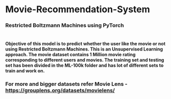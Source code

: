 # Movie-Recommendation-System
### Restricted Boltzmann Machines using PyTorch
#  
#### Objective of this model is to predict whether the user like the movie or not using Restricted Boltzmann Machines. This is an Unsupervised Learning approach. The movie dataset contains 1 Million movie rating corresponding to different users and movies. The training set and testing set has been divided in the ML-100k folder and has lot of different sets to train and work on. 
### For more and bigger datasets refer Movie Lens - https://grouplens.org/datasets/movielens/
